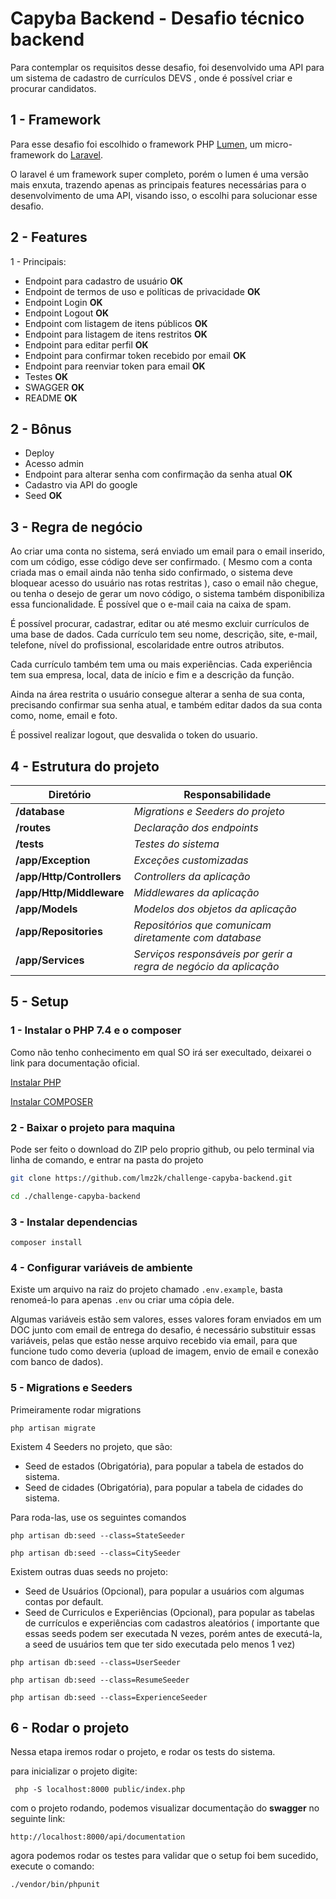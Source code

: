 # Capyba Backend - Desafio técnico backend 

Para contemplar os requisitos desse desafio, foi desenvolvido uma API para um sistema de cadastro de currículos DEVS
, onde é possível criar e procurar candidatos.

## 1 - Framework

Para esse desafio foi escolhido o framework PHP [Lumen](https://lumen.laravel.com/docs), um micro-framework do [Laravel](https://laravel.com/docs/contributions).

O laravel é um framework super completo, porém o lumen é uma versão mais enxuta, trazendo apenas as principais features
necessárias para o desenvolvimento de uma API, visando isso, o escolhi para solucionar esse desafio.

## 2 - Features

1 - Principais:

- Endpoint para cadastro de usuário **OK**
- Endpoint de termos de uso e políticas de privacidade **OK**
- Endpoint Login **OK**
- Endpoint Logout **OK**
- Endpoint com listagem de itens públicos **OK**
- Endpoint para listagem de itens restritos **OK**
- Endpoint para editar perfil **OK**
- Endpoint para confirmar token recebido por email **OK**
- Endpoint para reenviar token para email **OK**
- Testes **OK**
- SWAGGER **OK**
- README **OK**


## 2 - Bônus

- Deploy 
- Acesso admin 	
- Endpoint para alterar senha com confirmação da senha atual **OK**
- Cadastro via API do google 
- Seed **OK**

## 3 - Regra de negócio

Ao criar uma conta no sistema, será enviado um email para o email inserido, com um código, esse código deve ser confirmado.
( Mesmo com a conta criada mas o email ainda não tenha sido confirmado, o sistema deve bloquear acesso do usuário nas
rotas restritas ), caso o email não chegue, ou tenha o desejo de gerar um novo código, o sistema também disponibiliza 
essa funcionalidade. É possível que o e-mail caia na caixa de spam.

É possível procurar, cadastrar, editar ou até mesmo excluir currículos de uma base de dados.
Cada currículo tem seu nome, descrição, site, e-mail, telefone, nível do profissional, escolaridade entre
outros atributos. 

Cada currículo também tem uma ou mais experiências. Cada experiência tem sua empresa, local, data de início e fim
e a descrição da função.

Ainda na área restrita o usuário consegue alterar a senha de sua conta, precisando confirmar sua senha atual,
e também editar dados da sua conta como, nome, email e foto.

É possivel realizar logout, que desvalida o token do usuario.

## 4 - Estrutura do projeto

| Diretório | Responsabilidade |
| --------  | ---------------- |
| **/database** |  *Migrations e Seeders do projeto* |
| **/routes**   |  *Declaração dos endpoints* |
| **/tests**    |  *Testes do sistema* |
| **/app/Exception** | *Exceções customizadas* |
| **/app/Http/Controllers** | *Controllers da aplicação* |
| **/app/Http/Middleware**  | *Middlewares da aplicação* |
| **/app/Models** | *Modelos dos objetos da aplicação* |
| **/app/Repositories** | *Repositórios que comunicam diretamente com database*
| **/app/Services** | *Serviços responsáveis por gerir a regra de negócio da aplicação* |

## 5 - Setup

### 1 - Instalar o PHP 7.4 e o composer

Como não tenho conhecimento em qual SO irá ser execultado, deixarei o link para documentação oficial.

[Instalar PHP](https://www.php.net/manual/pt_BR/install.php)

[Instalar COMPOSER](https://getcomposer.org/doc/00-intro.md)

### 2 - Baixar o projeto para maquina
Pode ser feito o download do ZIP pelo proprio github, ou pelo terminal via linha de
comando, e entrar na pasta do projeto

```sh 
git clone https://github.com/lmz2k/challenge-capyba-backend.git

cd ./challenge-capyba-backend
```

### 3 - Instalar dependencias

```shell
composer install
```

### 4 - Configurar variáveis de ambiente

Existe um arquivo na raiz do projeto chamado `.env.example`, basta renomeá-lo para apenas `.env` ou criar uma cópia dele.

Algumas variáveis estão sem valores, esses valores foram enviados em um DOC junto com email de entrega do desafio,
é necessário substituir essas variáveis, pelas que estão nesse arquivo recebido via email, para que funcione tudo como deveria
(upload de imagem, envio de email e conexão com banco de dados).

### 5 - Migrations e Seeders

Primeiramente rodar migrations


```shell
php artisan migrate
```

Existem 4 Seeders no projeto, que são:

- Seed de estados (Obrigatória), para popular a tabela de estados do sistema.
- Seed de cidades (Obrigatória), para popular a tabela de cidades do sistema.

Para roda-las,  use os seguintes comandos

```shell
php artisan db:seed --class=StateSeeder

php artisan db:seed --class=CitySeeder
```

Existem outras duas seeds no projeto:

- Seed de Usuários (Opcional), para popular a usuários com algumas contas por default.
- Seed de Curriculos e Experiências (Opcional), para popular as tabelas de currículos e experiências com cadastros aleatórios ( importante que essas seeds podem ser
  executada N vezes, porém antes de executá-la, a seed de usuários tem que ter sido executada pelo menos 1 vez)


```shell
php artisan db:seed --class=UserSeeder

php artisan db:seed --class=ResumeSeeder

php artisan db:seed --class=ExperienceSeeder
```

## 6 - Rodar o projeto

Nessa etapa iremos rodar o projeto, e rodar os tests do sistema.

para inicializar o projeto digite:

```shell
 php -S localhost:8000 public/index.php   
```

com o projeto rodando, podemos visualizar documentação do **swagger** no seguinte link:

```shell
http://localhost:8000/api/documentation
```

agora podemos rodar os testes para validar que o setup foi bem sucedido, execute o comando:

```shell
./vendor/bin/phpunit 
```



